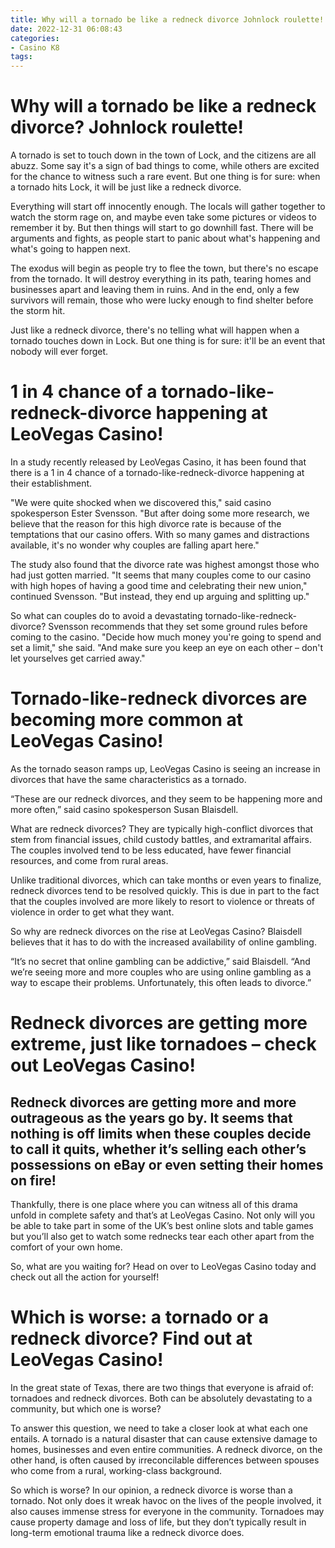 ```yaml
---
title: Why will a tornado be like a redneck divorce Johnlock roulette!
date: 2022-12-31 06:08:43
categories:
- Casino K8
tags:
---
```



#  Why will a tornado be like a redneck divorce? Johnlock roulette!

A tornado is set to touch down in the town of Lock, and the citizens are all abuzz. Some say it's a sign of bad things to come, while others are excited for the chance to witness such a rare event. But one thing is for sure: when a tornado hits Lock, it will be just like a redneck divorce.

Everything will start off innocently enough. The locals will gather together to watch the storm rage on, and maybe even take some pictures or videos to remember it by. But then things will start to go downhill fast. There will be arguments and fights, as people start to panic about what's happening and what's going to happen next.

The exodus will begin as people try to flee the town, but there's no escape from the tornado. It will destroy everything in its path, tearing homes and businesses apart and leaving them in ruins. And in the end, only a few survivors will remain, those who were lucky enough to find shelter before the storm hit.

Just like a redneck divorce, there's no telling what will happen when a tornado touches down in Lock. But one thing is for sure: it'll be an event that nobody will ever forget.

#  1 in 4 chance of a tornado-like-redneck-divorce happening at LeoVegas Casino!

In a study recently released by LeoVegas Casino, it has been found that there is a 1 in 4 chance of a tornado-like-redneck-divorce happening at their establishment.

"We were quite shocked when we discovered this," said casino spokesperson Ester Svensson. "But after doing some more research, we believe that the reason for this high divorce rate is because of the temptations that our casino offers. With so many games and distractions available, it's no wonder why couples are falling apart here."

The study also found that the divorce rate was highest amongst those who had just gotten married. "It seems that many couples come to our casino with high hopes of having a good time and celebrating their new union," continued Svensson. "But instead, they end up arguing and splitting up."

So what can couples do to avoid a devastating tornado-like-redneck-divorce? Svensson recommends that they set some ground rules before coming to the casino. "Decide how much money you're going to spend and set a limit," she said. "And make sure you keep an eye on each other – don't let yourselves get carried away."

#  Tornado-like-redneck divorces are becoming more common at LeoVegas Casino!

As the tornado season ramps up, LeoVegas Casino is seeing an increase in divorces that have the same characteristics as a tornado.

“These are our redneck divorces, and they seem to be happening more and more often,” said casino spokesperson Susan Blaisdell.

What are redneck divorces? They are typically high-conflict divorces that stem from financial issues, child custody battles, and extramarital affairs. The couples involved tend to be less educated, have fewer financial resources, and come from rural areas.

Unlike traditional divorces, which can take months or even years to finalize, redneck divorces tend to be resolved quickly. This is due in part to the fact that the couples involved are more likely to resort to violence or threats of violence in order to get what they want.

So why are redneck divorces on the rise at LeoVegas Casino? Blaisdell believes that it has to do with the increased availability of online gambling.

“It’s no secret that online gambling can be addictive,” said Blaisdell. “And we’re seeing more and more couples who are using online gambling as a way to escape their problems. Unfortunately, this often leads to divorce.”

#  Redneck divorces are getting more extreme, just like tornadoes – check out LeoVegas Casino!

## Redneck divorces are getting more and more outrageous as the years go by. It seems that nothing is off limits when these couples decide to call it quits, whether it’s selling each other’s possessions on eBay or even setting their homes on fire!

Thankfully, there is one place where you can witness all of this drama unfold in complete safety and that’s at LeoVegas Casino. Not only will you be able to take part in some of the UK’s best online slots and table games but you’ll also get to watch some rednecks tear each other apart from the comfort of your own home.

So, what are you waiting for? Head on over to LeoVegas Casino today and check out all the action for yourself!

#  Which is worse: a tornado or a redneck divorce? Find out at LeoVegas Casino!

In the great state of Texas, there are two things that everyone is afraid of: tornadoes and redneck divorces. Both can be absolutely devastating to a community, but which one is worse?

To answer this question, we need to take a closer look at what each one entails. A tornado is a natural disaster that can cause extensive damage to homes, businesses and even entire communities. A redneck divorce, on the other hand, is often caused by irreconcilable differences between spouses who come from a rural, working-class background.

So which is worse? In our opinion, a redneck divorce is worse than a tornado. Not only does it wreak havoc on the lives of the people involved, it also causes immense stress for everyone in the community. Tornadoes may cause property damage and loss of life, but they don’t typically result in long-term emotional trauma like a redneck divorce does.